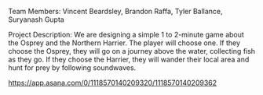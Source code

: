 Team Members: Vincent Beardsley, Brandon Raffa, Tyler Ballance, Suryanash Gupta

Project Description:
We are designing a simple 1 to 2-minute game about the Osprey and the Northern Harrier.
The player will choose one.
If they choose the Osprey, they will go on a journey above the water, collecting fish as they go.
If they choose the Harrier, they will wander their local area and hunt for prey by following soundwaves.

https://app.asana.com/0/1118570140209320/1118570140209362
